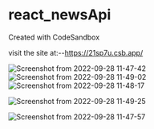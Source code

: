 # react_newsApi
Created with CodeSandbox

visit the site at:--https://21sp7u.csb.app/


![Screenshot from 2022-09-28 11-47-42](https://user-images.githubusercontent.com/73746406/192703145-3ec19adf-7e7f-4f8c-9ef4-35f37535d65a.png)
![Screenshot from 2022-09-28 11-49-02](https://user-images.githubusercontent.com/73746406/192703332-ef92b5ae-f135-47aa-ad26-f5bbf72ea785.png)
![Screenshot from 2022-09-28 11-48-17](https://user-images.githubusercontent.com/73746406/192703348-5af55734-f8f6-4c80-bd61-211a74b8bf9c.png)

![Screenshot from 2022-09-28 11-49-25](https://user-images.githubusercontent.com/73746406/192703310-31250eec-02f8-4201-9d0b-27fdf3c7c75b.png)

![Screenshot from 2022-09-28 11-47-57](https://user-images.githubusercontent.com/73746406/192703375-675aae6f-b197-4077-b275-dbe25efddd76.png)
